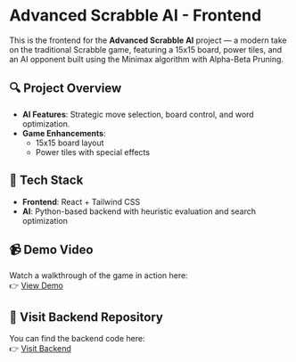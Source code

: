 # Advanced Scrabble AI - Frontend

This is the frontend for the **Advanced Scrabble AI** project — a modern take on the traditional Scrabble game, featuring a 15x15 board, power tiles, and an AI opponent built using the Minimax algorithm with Alpha-Beta Pruning.

## 🔍 Project Overview

- **AI Features**: Strategic move selection, board control, and word optimization.
- **Game Enhancements**:
  - 15x15 board layout
  - Power tiles with special effects

## 🚀 Tech Stack

- **Frontend**: React + Tailwind CSS
- **AI**: Python-based backend with heuristic evaluation and search optimization

## 📹 Demo Video

Watch a walkthrough of the game in action here:  
👉 [View Demo](your-demo-video-link-here)

## 🔗 Visit Backend Repository

You can find the backend code here:  
👉 [Visit Backend](https://github.com/asghar4415/scrabble_ai)

